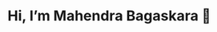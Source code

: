 # Hi, I’m Mahendra Bagaskara 👋



<!---
mahen4jk/mahen4jk is a ✨ special ✨ repository because its `README.md` (this file) appears on your GitHub profile.
You can click the Preview link to take a look at your changes.
--->

